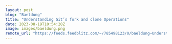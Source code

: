 ```yaml
---
layout: post
blog: "Baeldung"
title: "Understanding Git’s fork and clone Operations"
date: 2023-08-19T10:54:28Z
image: images/baeldung.png
remote_url: "https://feeds.feedblitz.com/~/785498123/0/baeldung~Understanding-Gits-fork-and-clone-Operations"
---
```

